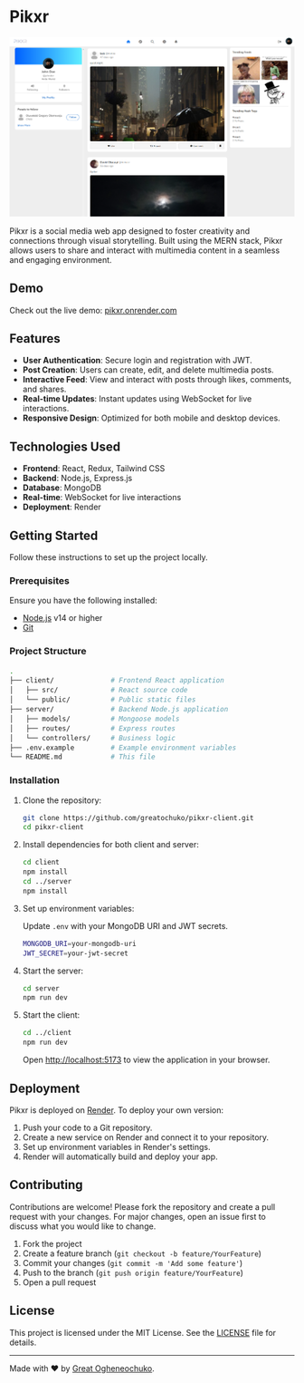 # Pikxr

![Pikxr Logo](/images/homepage.png)

Pikxr is a social media web app designed to foster creativity and connections through visual storytelling. Built using the MERN stack, Pikxr allows users to share and interact with multimedia content in a seamless and engaging environment.

## Demo

Check out the live demo: [pikxr.onrender.com](https://pikxr.onrender.com)

## Features

- **User Authentication**: Secure login and registration with JWT.
- **Post Creation**: Users can create, edit, and delete multimedia posts.
- **Interactive Feed**: View and interact with posts through likes, comments, and shares.
- **Real-time Updates**: Instant updates using WebSocket for live interactions.
- **Responsive Design**: Optimized for both mobile and desktop devices.

## Technologies Used

- **Frontend**: React, Redux, Tailwind CSS
- **Backend**: Node.js, Express.js
- **Database**: MongoDB
- **Real-time**: WebSocket for live interactions
- **Deployment**: Render

## Getting Started

Follow these instructions to set up the project locally.

### Prerequisites

Ensure you have the following installed:

- [Node.js](https://nodejs.org) v14 or higher
- [Git](https://git-scm.com)

### Project Structure

```bash
.
├── client/              # Frontend React application
│   ├── src/             # React source code
│   └── public/          # Public static files
├── server/              # Backend Node.js application
│   ├── models/          # Mongoose models
│   ├── routes/          # Express routes
│   └── controllers/     # Business logic
├── .env.example         # Example environment variables
└── README.md            # This file
```

### Installation

1. Clone the repository:

   ```bash
   git clone https://github.com/greatochuko/pikxr-client.git
   cd pikxr-client
   ```

2. Install dependencies for both client and server:

   ```bash
   cd client
   npm install
   cd ../server
   npm install
   ```

3. Set up environment variables:

   Update `.env` with your MongoDB URI and JWT secrets.

   ```bash
   MONGODB_URI=your-mongodb-uri
   JWT_SECRET=your-jwt-secret
   ```

4. Start the server:

   ```bash
   cd server
   npm run dev
   ```

5. Start the client:

   ```bash
   cd ../client
   npm run dev
   ```

   Open [http://localhost:5173](http://localhost:5173) to view the application in your browser.

## Deployment

Pikxr is deployed on [Render](https://render.com). To deploy your own version:

1. Push your code to a Git repository.
2. Create a new service on Render and connect it to your repository.
3. Set up environment variables in Render's settings.
4. Render will automatically build and deploy your app.

## Contributing

Contributions are welcome! Please fork the repository and create a pull request with your changes. For major changes, open an issue first to discuss what you would like to change.

1. Fork the project
2. Create a feature branch (`git checkout -b feature/YourFeature`)
3. Commit your changes (`git commit -m 'Add some feature'`)
4. Push to the branch (`git push origin feature/YourFeature`)
5. Open a pull request

## License

This project is licensed under the MIT License. See the [LICENSE](LICENSE) file for details.

---

Made with ❤️ by [Great Ogheneochuko](https://github.com/greatochuko).